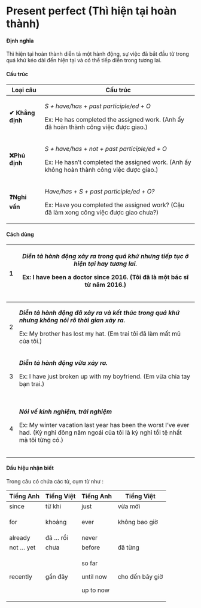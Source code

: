 # Present perfect (Thì hiện tại hoàn thành)

#### Định nghĩa  <a href="#dinh-nghia" id="dinh-nghia"></a>

Thì hiện tại hoàn thành diễn tả một hành động, sự việc đã bắt đầu từ trong quá khứ kéo dài đến hiện tại và có thể tiếp diễn trong tương lai.

#### Cấu trúc <a href="#cau-truc" id="cau-truc"></a>

| **Loại câu**     | **Cấu trúc**                                                                                                                                                |
| ---------------- | ----------------------------------------------------------------------------------------------------------------------------------------------------------- |
| **✔ Khẳng định** | <p><em>S + have/has + past participle/ed + O</em></p><p>Ex: He has completed the assigned work. (Anh ấy đã hoàn thành công việc được giao.)</p>             |
| **❌Phủ định**    | <p><em>S + have/has + not + past participle/ed + O</em></p><p>Ex: He hasn’t completed the assigned work. (Anh ấy không hoàn thành công việc được giao.)</p> |
| **❓Nghi vấn**    | <p><em>Have/has + S + past participle/ed + O?</em></p><p>Ex: Have you completed the assigned work? (Cậu đã làm xong công việc được giao chưa?)</p>          |

#### Cách dùng <a href="#cach-dung" id="cach-dung"></a>

| 1                | <p><em><strong>Diễn tả hành động xảy ra trong quá khứ nhưng tiếp tục ở hiện tại hay tương lai.</strong></em></p><p>Ex: I have been a doctor since 2016. (Tôi đã là một bác sĩ từ năm 2016.)</p><p><img src="https://lh3.googleusercontent.com/RFL5exofYn0V8_riECCF3LRKkCFWBHM8ug-L6d0r_PPLhbT2HfPR1pCSuZ9BQV3t2AU4ypL6nwKHWAGR57mhTWtb1xc-8XM9hEIHQ8lSEBeEB8lCQW2z9wvcXDhCuli-RTGvPKhP=s0" alt="" data-size="original"></p>                   |
| ---------------- | --------------------------------------------------------------------------------------------------------------------------------------------------------------------------------------------------------------------------------------------------------------------------------------------------------------------------------------------------------------------------------------------------------------------------------------------- |
| <p> </p><p>2</p> | <p><em><strong>Diễn tả hành động đã xảy ra và kết thúc trong quá khứ nhưng không nói rõ thời gian xảy ra.</strong></em></p><p>Ex: My brother has lost my hat. (Em trai tôi đã làm mất mũ của tôi.)</p>                                                                                                                                                                                                                                        |
| 3                | <p><em><strong>Diễn tả hành động vừa xảy ra.</strong></em></p><p>Ex: I have just broken up with my boyfriend. (Em vừa chia tay bạn trai.)</p><p><img src="https://lh5.googleusercontent.com/EvbTne6BS4dzy_qYvqkmKHDFI4p104Dch_xN30JgpNhAE30zKltitskxXrcAU-Fzi0qVRZ8CGyxZortT7MI_QyuNYSHdtdTxD0o2ypZuVqPch4OBc1736Erm5FMZKdlpedpYJled=s0" alt="" data-size="original"></p>                                                                     |
| 4                | <p><em><strong>Nói về kinh nghiệm, trải nghiệm</strong></em></p><p>Ex: My winter vacation last year has been the worst I’ve ever had. (Kỳ nghỉ đông năm ngoái của tôi là kỳ nghỉ tồi tệ nhất mà tôi từng có.)</p><p><img src="https://lh5.googleusercontent.com/eVQ_zw_hlWuJScLbTKhUPBMFnkyA9-SOP92ExAQAa6ly0XK3tbgPZxgI1jkVCh8r-0RuCtiSD585LtkztYI3rm2OPOB1CyS2ajJq6YQE0qhqUPtmZZPu9hIu7gAcE9hkMC62Xicf=s0" alt="" data-size="original"></p> |

#### Dấu hiệu nhận biết <a href="#dau-hieu-nhan-biet" id="dau-hieu-nhan-biet"></a>

Trong câu có chứa các từ, cụm từ như :

| **Tiếng Anh** | **Tiếng Việt** | **Tiếng Anh**                                  | **Tiếng Việt**               |
| ------------- | -------------- | ---------------------------------------------- | ---------------------------- |
| since         | từ khi         | just                                           | vừa mới                      |
| for           | khoảng         | ever                                           | <p> </p><p>không bao giờ</p> |
| already       | đã … rồi       | never                                          |                              |
| not … yet     | chưa           | before                                         | đã từng                      |
| recently      | gần đây        | <p>so far </p><p>until now</p><p>up to now</p> | cho đến bây giờ              |

